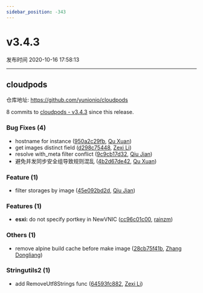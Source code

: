```yaml
---
sidebar_position: -343
---
```


# v3.4.3

发布时间 2020-10-16 17:58:13

-----

## cloudpods

仓库地址: https://github.com/yunionio/cloudpods

8 commits to [cloudpods - v3.4.3] since this release.

### Bug Fixes (4)
- hostname for instance ([950a2c29fb](https://github.com/yunionio/cloudpods/commit/950a2c29fbbb8a0643c401b497936836fc880831), [Qu Xuan](mailto:quxuan@yunionyun.com))
- get images distinct field ([d298c75448](https://github.com/yunionio/cloudpods/commit/d298c75448cb0de58ba21eecb851cec4f5346ef0), [Zexi Li](mailto:zexi.li@qq.com))
- resolve with_meta filter conflict ([9c9cb17d32](https://github.com/yunionio/cloudpods/commit/9c9cb17d329db926b28e5a1106bc3c475a152cbb), [Qiu Jian](mailto:qiujian@yunionyun.com))
- 避免并发同步安全组导致规则混乱 ([4b2d67de42](https://github.com/yunionio/cloudpods/commit/4b2d67de4238d56f62d4daf225c23720bf3e1f2a), [Qu Xuan](mailto:quxuan@yunionyun.com))

### Feature (1)
- filter storages by image ([45e092bd2d](https://github.com/yunionio/cloudpods/commit/45e092bd2db349dfebfb486bf4631bcdc7357689), [Qiu Jian](mailto:qiujian@yunionyun.com))

### Features (1)
- **esxi:** do not specify portkey in NewVNIC ([cc96c01c00](https://github.com/yunionio/cloudpods/commit/cc96c01c00c34d3dc3c7c060e770bd40133b2dc0), [rainzm](mailto:mjoycarry@gmail.com))

### Others (1)
- remove alpine build cache before make image ([28cb75f41b](https://github.com/yunionio/cloudpods/commit/28cb75f41b87d054e09d5f5868df1942845389ce), [Zhang Dongliang](mailto:zhangdongliang@yunion.cn))

### Stringutils2 (1)
- add RemoveUtf8Strings func ([64593fc882](https://github.com/yunionio/cloudpods/commit/64593fc882b076773720e4e605b75e8011933296), [Zexi Li](mailto:zexi.li@qq.com))

[cloudpods - v3.4.3]: https://github.com/yunionio/cloudpods/compare/v3.4.2...v3.4.3

